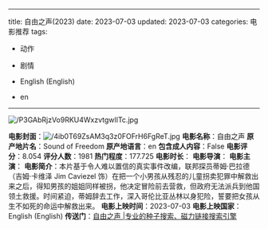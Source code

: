
---
title: 自由之声(2023)
date: 2023-07-03
updated: 2023-07-03
categories: 电影推荐
tags:

- 动作
- 剧情

- English (English)
- en
---

<img src="https://image.tmdb.org/t/p/original/P3GAbRjzVo9RKU4WxzvtgwlITc.jpg" alt="/P3GAbRjzVo9RKU4WxzvtgwlITc.jpg" title="/P3GAbRjzVo9RKU4WxzvtgwlITc.jpg">

**电影封面**：<img src="https://image.tmdb.org/t/p/w200/4ib0T69ZsAM3q3z0FOFrH6FgReT.jpg" alt="/4ib0T69ZsAM3q3z0FOFrH6FgReT.jpg" title="/4ib0T69ZsAM3q3z0FOFrH6FgReT.jpg">
**电影名称**：自由之声
**原产地片名**：Sound of Freedom
**原产地语言**：en
**包含成人内容**：False
**电影评分**：8.054
**评分人数**：1981
**热门程度**：177.725
**电影时长**：
**电影导演**：
**电影主演**：
**电影简介**：本片基于令人难以置信的真实事件改编，联邦探员蒂姆·巴拉德（吉姆·卡维泽 Jim Caviezel 饰）在把一个小男孩从残忍的儿童拐卖犯罪中解救出来之后，得知男孩的姐姐同样被拐，他决定冒险前去营救，但政府无法派兵到他国领土救援。时间紧迫，蒂姆辞去工作，深入哥伦比亚丛林以身犯险，誓要把女孩从生不如死的命运中解救出来。
**电影上映时间**：2023-07-03
**电影上映国家**：English (English)
**传送门**：[自由之声 |专业的种子搜索、磁力链接搜索引擎](https://movie.amd794.com:2083/?search=Sound%20of%20Freedom&ordering=&mode=match_phrase&page_size=10&page=1)

